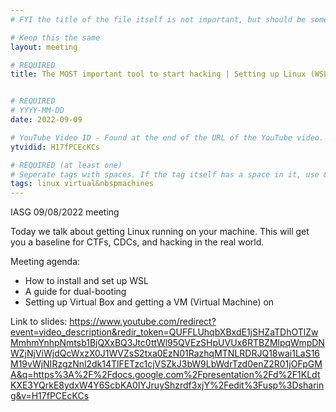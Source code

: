 ```yaml
---
# FYI the title of the file itself is not important, but should be somewhat relevant

# Keep this the same
layout: meeting

# REQUIRED
title: The MOST important tool to start hacking | Setting up Linux (WSL, VM, and dual-boot)


# REQUIRED
# YYYY-MM-DD
date: 2022-09-09

# YouTube Video ID - Found at the end of the URL of the YouTube video. Used to grab the thumbnail and the video embed.
ytvidid: H17fPCEcKCs

# REQUIRED (at least one)
# Seperate tags with spaces. If the tag itself has a space in it, use &nbsp; instead
tags: linux virtual&nbspmachines
---
```


IASG 09/08/2022 meeting

Today we talk about getting Linux running on your machine. This will get you a baseline for CTFs, CDCs, and hacking in the real world.

Meeting agenda:
- How to install and set up WSL
- A guide for dual-booting
- Setting up Virtual Box and getting a VM (Virtual Machine) on

Link to slides: https://www.youtube.com/redirect?event=video_description&redir_token=QUFFLUhqbXBxdE1jSHZaTDhOTlZwMmhmYnhpNmtsb1BjQXxBQ3Jtc0ttWl95QVEzSHpUVUx6RTBZMlpqWmpDNWZjNjViWjdQcWxzX0J1WVZsS2txa0EzN01RazhqMTNLRDRJQ18wai1LaS16M19vWjNIRzgzNnl2dk14TlFETzc1cjVSZkJ3bW9LbWdrTzd0enZ2R01jOFpGMA&q=https%3A%2F%2Fdocs.google.com%2Fpresentation%2Fd%2F1KLdtKXE3YQrkE8ydxW4Y6ScbKA0IYJruyShzrdf3xjY%2Fedit%3Fusp%3Dsharing&v=H17fPCEcKCs